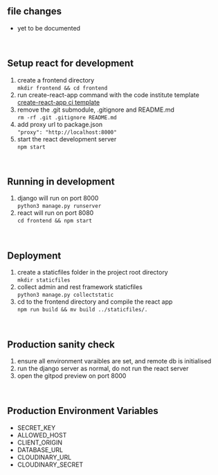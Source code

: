 ## file changes
- yet to be documented


<br/>

## Setup react for development
1. create a frontend directory  
`mkdir frontend && cd frontend`
2. run create-react-app command with the code institute template  
[create-react-app ci template](https://github.com/Code-Institute-Org/cra-template-moments)
3. remove the .git submodule, .gitignore and README.md  
`rm -rf .git .gitignore README.md`
4. add proxy url to package.json  
`"proxy": "http://localhost:8000"`
5. start the react development server  
`npm start`

<br/>

## Running in development
1. django will run on port 8000  
`python3 manage.py runserver`
2. react will run on port 8080  
`cd frontend && npm start`

<br/>

## Deployment

1. create a staticfiles folder in the project root directory  
`mkdir staticfiles`
2. collect admin and rest framework staticfiles  
`python3 manage.py collectstatic`
3. cd to the frontend directory and compile the react app  
`npm run build && mv build ../staticfiles/.`
 
<br/>

## Production sanity check
1. ensure all environment varaibles are set, and remote db is initialised
2. run the django server as normal, do not run the react server
3. open the gitpod preview on port 8000

<br/>

## Production Environment Variables

- SECRET_KEY
- ALLOWED_HOST
- CLIENT_ORIGIN
- DATABASE_URL
- CLOUDINARY_URL
- CLOUDINARY_SECRET
